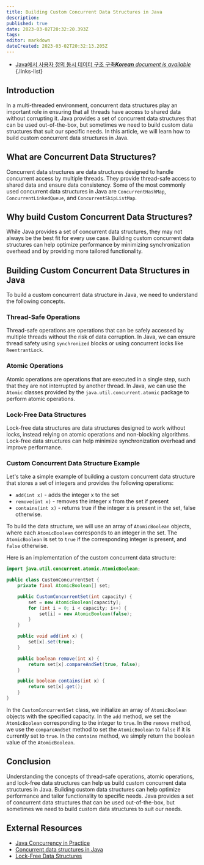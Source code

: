 ```yaml
---
title: Building Custom Concurrent Data Structures in Java
description: 
published: true
date: 2023-03-02T20:32:20.393Z
tags: 
editor: markdown
dateCreated: 2023-03-02T20:32:13.205Z
---
```


- [Java에서 사용자 정의 동시 데이터 구조 구축***Korean** document is available*](/ko/Knowledge-base/Java/building-custom-concurrent-data-structures-in-java)
{.links-list}


## Introduction

In a multi-threaded environment, concurrent data structures play an important role in ensuring that all threads have access to shared data without corrupting it. Java provides a set of concurrent data structures that can be used out-of-the-box, but sometimes we need to build custom data structures that suit our specific needs. In this article, we will learn how to build custom concurrent data structures in Java.

## What are Concurrent Data Structures?
  
Concurrent data structures are data structures designed to handle concurrent access by multiple threads. They provide thread-safe access to shared data and ensure data consistency. Some of the most commonly used concurrent data structures in Java are `ConcurrentHashMap`, `ConcurrentLinkedQueue`, and `ConcurrentSkipListMap`.

## Why build Custom Concurrent Data Structures?
  
While Java provides a set of concurrent data structures, they may not always be the best fit for every use case. Building custom concurrent data structures can help optimize performance by minimizing synchronization overhead and by providing more tailored functionality. 

## Building Custom Concurrent Data Structures in Java
  
To build a custom concurrent data structure in Java, we need to understand the following concepts.

### Thread-Safe Operations
  
Thread-safe operations are operations that can be safely accessed by multiple threads without the risk of data corruption. In Java, we can ensure thread safety using `synchronized` blocks or using concurrent locks like `ReentrantLock`. 

### Atomic Operations
  
Atomic operations are operations that are executed in a single step, such that they are not interrupted by another thread. In Java, we can use the `Atomic` classes provided by the `java.util.concurrent.atomic` package to perform atomic operations. 

### Lock-Free Data Structures
  
Lock-free data structures are data structures designed to work without locks, instead relying on atomic operations and non-blocking algorithms. Lock-free data structures can help minimize synchronization overhead and improve performance. 

### Custom Concurrent Data Structure Example
  
Let's take a simple example of building a custom concurrent data structure that stores a set of integers and provides the following operations:
  
- `add(int x)` - adds the integer x to the set
- `remove(int x)` - removes the integer x from the set if present
- `contains(int x)` - returns true if the integer x is present in the set, false otherwise.

To build the data structure, we will use an array of `AtomicBoolean` objects, where each `AtomicBoolean` corresponds to an integer in the set. The `AtomicBoolean` is set to `true` if the corresponding integer is present, and `false` otherwise. 

Here is an implementation of the custom concurrent data structure:

```java
import java.util.concurrent.atomic.AtomicBoolean;

public class CustomConcurrentSet {
    private final AtomicBoolean[] set;

    public CustomConcurrentSet(int capacity) {
        set = new AtomicBoolean[capacity];
        for (int i = 0; i < capacity; i++) {
            set[i] = new AtomicBoolean(false);
        }
    }

    public void add(int x) {
        set[x].set(true);
    }

    public boolean remove(int x) {
        return set[x].compareAndSet(true, false);
    }

    public boolean contains(int x) {
        return set[x].get();
    }
}
```

In the `CustomConcurrentSet` class, we initialize an array of `AtomicBoolean` objects with the specified capacity. In the `add` method, we set the `AtomicBoolean` corresponding to the integer to `true`. In the `remove` method, we use the `compareAndSet` method to set the `AtomicBoolean` to `false` if it is currently set to `true`. In the `contains` method, we simply return the boolean value of the `AtomicBoolean`.

## Conclusion

Understanding the concepts of thread-safe operations, atomic operations, and lock-free data structures can help us build custom concurrent data structures in Java. Building custom data structures can help optimize performance and tailor functionality to specific needs. Java provides a set of concurrent data structures that can be used out-of-the-box, but sometimes we need to build custom data structures to suit our needs. 

## External Resources

- [Java Concurrency in Practice](https://www.amazon.com/Java-Concurrency-Practice-Brian-Goetz/dp/0321349601)
- [Concurrent data structures in Java](https://www.baeldung.com/java-concurrent-data-structures)
- [Lock-Free Data Structures](https://en.wikipedia.org/wiki/Lock-free_and_wait-free_algorithms)